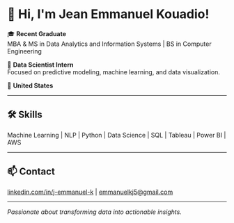 # 👋 Hi, I'm Jean Emmanuel Kouadio!

🎓 **Recent Graduate**  
MBA & MS in Data Analytics and Information Systems | BS in Computer Engineering  

💼 **Data Scientist Intern**  
Focused on predictive modeling, machine learning, and data visualization.  

📍 **United States**

---

## 🛠️ Skills
Machine Learning | NLP | Python | Data Science | SQL | Tableau | Power BI | AWS  

---

## 📫 Contact
[linkedin.com/in/j-emmanuel-k](https://www.linkedin.com/in/j-emmanuel-k/) | [emmanuelkj5@gmail.com](mailto:emmanuelkj5@gmail.com)

---

*Passionate about transforming data into actionable insights.*
